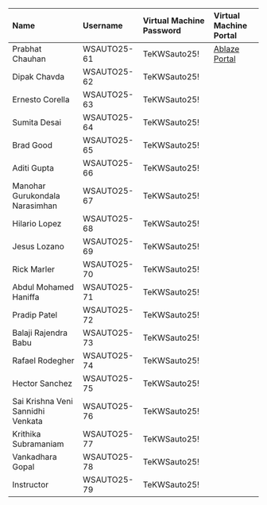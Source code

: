 | Name                              | Username     | Virtual Machine Password | Virtual Machine Portal |
|:----------------------------------|:-------------|:-------------------------|:-----------------------|
| Prabhat Chauhan                   | WSAUTO25-61  | TeKWSauto25!             | [Ablaze Portal](https://my.ablazedesktop.com) |
| Dipak Chavda                      | WSAUTO25-62  | TeKWSauto25!             |                        |
| Ernesto Corella                   | WSAUTO25-63  | TeKWSauto25!             |                        |
| Sumita Desai                      | WSAUTO25-64  | TeKWSauto25!             |                        |
| Brad Good                         | WSAUTO25-65  | TeKWSauto25!             |                        |
| Aditi Gupta                       | WSAUTO25-66  | TeKWSauto25!             |                        |
| Manohar Gurukondala Narasimhan    | WSAUTO25-67  | TeKWSauto25!             |                        |
| Hilario Lopez                     | WSAUTO25-68  | TeKWSauto25!             |                        |
| Jesus Lozano                      | WSAUTO25-69  | TeKWSauto25!             |                        |
| Rick Marler                       | WSAUTO25-70  | TeKWSauto25!             |                        |
| Abdul Mohamed Haniffa             | WSAUTO25-71  | TeKWSauto25!             |                        |
| Pradip Patel                      | WSAUTO25-72  | TeKWSauto25!             |                        |
| Balaji Rajendra Babu              | WSAUTO25-73  | TeKWSauto25!             |                        |
| Rafael Rodegher                   | WSAUTO25-74  | TeKWSauto25!             |                        |
| Hector Sanchez                    | WSAUTO25-75  | TeKWSauto25!             |                        |
| Sai Krishna Veni Sannidhi Venkata | WSAUTO25-76  | TeKWSauto25!             |                        |
| Krithika Subramaniam              | WSAUTO25-77  | TeKWSauto25!             |                        |
| Vankadhara Gopal                  | WSAUTO25-78  | TeKWSauto25!             |                        |
| Instructor                        | WSAUTO25-79  | TeKWSauto25!             |                        |
